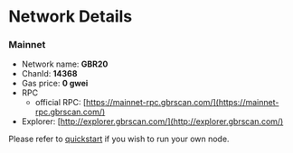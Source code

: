 # Network Details

### Mainnet

* Network name: **GBR20**
* ChanId: **14368**
* Gas price: **0 gwei**
* RPC
  * official RPC: [https://mainnet-rpc.gbrscan.com/](https://mainnet-rpc.gbrscan.com/)​
* Explorer: [http://explorer.gbrscan.com/](http://explorer.gbrscan.com/)​

Please refer to [quickstart](https://github.com/parminderunited/GBRNetwork/#using-quickstart) if you wish to run your own node.
